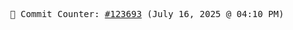 <p align="center">
    <samp>
        📮 Commit Counter: <a href="https://github.com/Javascript-void0/Javascript-void0/commits/main">#123693</a> (July 16, 2025 @ 04:10 PM)
    </samp>
</p>
